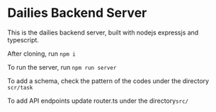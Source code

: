 # Dailies Backend Server

This is the dailies backend server, built with nodejs expressjs and typescript.

After cloning, run `npm i`

To run the server, run `npm run server`

To add a schema, check the pattern of the codes under the directory `scr/task` 

To add API endpoints update router.ts under the directory`src/`
